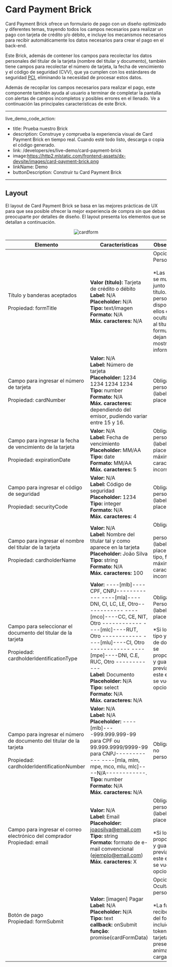 # Card Payment Brick 

Card Payment Brick ofrece un formulario de pago con un diseño optimizado y diferentes temas, trayendo todos los campos necesarios para realizar un pago con tarjeta de crédito y/o débito, e incluye los mecanismos necesarios para recibir automáticamente los datos necesarios para crear el pago en el back-end.

Este Brick, además de contener los campos para recolectar los datos personales del titular de la tarjeta (nombre del titular y documento), también tiene campos para recolectar el número de tarjeta, la fecha de vencimiento y el código de seguridad (CVV), que ya cumplen con los estándares de seguridad [PCI](/developers/es/guides/additional-content/security/pci), eliminando la necesidad de procesar estos datos.

Además de recopilar los campos necesarios para realizar el pago, este componente también ayuda al usuario a terminar de completar la pantalla con alertas de campos incompletos y posibles errores en el llenado. Ve a continuación las principales características de este Brick.

---
live_demo_code_action:
 - title: Prueba nuestro Brick
 - description: Construye y comprueba la experiencia visual de Card Payment Brick en tiempo real. Cuando esté todo listo, descarga o copia el código generado.
 - link: /developers/es/live-demo/card-payment-brick
 - image:https://http2.mlstatic.com/frontend-assets/dx-devsite/images/card-payment-brick.png
 - linkName: Demo
 - buttonDescription: Construir tu Card Payment Brick
---

## Layout 

El layout de Card Payment Brick se basa en las mejores prácticas de UX para que sea posible ofrecer la mejor experiencia de compra sin que debas preocuparte por detalles de diseño. El layout presenta los elementos que se detallan a continuación.

<center>

![cardform](checkout-bricks/card-form-es.png)

</center>

| Elemento  | Características  | Observaciones  |
| --- | --- | --- |
| Título y banderas aceptados <br><br> Propiedad: formTitle  | **Valor (título):** Tarjeta de crédito o débito <br> **Label:** N/A <br> **Placeholder:** N/A <br> **Tipo:** text/imagen <br> **Formato:** N/A <br> **Máx. caracteres:** N/A  | Opcional <br> Personalizable* <br><br> *Las banderas se muestran junto con el título. La única personalización disponible para ellos es ocultarlos junto al título del formulario, dejando de mostrar esa información.  |
| Campo para ingresar el número de tarjeta <br><br> Propiedad: cardNumber  | **Valor:** N/A <br> **Label:** Número de tarjeta <br> **Placeholder:** 1234 1234 1234 1234 <br> **Tipo:** number <br> **Formato:** N/A <br> **Máx. caracteres:** dependiendo del emisor, pudiendo variar entre 15 y 16.  | Obligatorio <br> personalizable (label, placeholder)  |
| Campo para ingresar la fecha de vencimiento de la tarjeta <br><br> Propiedad: expirationDate  | **Valor:** N/A <br> **Label:** Fecha de vencimiento <br> **Placeholder:** MM/AA <br> **Tipo:** date <br> **Formato:** MM/AA <br> **Máx. caracteres:** 5  | Obligatorio <br> personalizable (label, placeholder y máximo de caracteres incorrectos)  |
| Campo para ingresar el código de seguridad <br><br> Propiedad: securityCode  | **Valor:** N/A <br> **Label:** Código de seguridad <br> **Placeholder:** 1234 <br> **Tipo:** integer <br> **Formato:** N/A <br> **Máx. caracteres:** 4  | Obligatorio <br> personalizable (label, placeholder)  |
| Campo para ingresar el nombre del titular de la tarjeta <br><br> Propiedad: cardholderName  | **Valor:** N/A <br> **Label:** Nombre del titular tal y como aparece en la tarjeta <br> **Placeholder:** João Silva <br> **Tipo:** string <br> **Formato:** N/A <br> **Máx. caracteres:** 100  | Obligatorio <br><br> personalizable (label, placeholder, tipo, formato y máximo de caracteres incorrectos.)  |
| Campo para seleccionar el documento del titular de la tarjeta <br><br> Propiedad: cardholderIdentificationType  | **Valor:** ----[mlb]----CPF, CNPJ------------ ----[mla]----DNI, CI, LC, LE, Otro------------ ----[mco]----CC, CE, NIT, Otro ------------ ----[mlc]----RUT, Otro ------------ ----[mlu]----CI, Otro ------------ ----[mpe]----DNI, C.E, RUC, Otro ------------ <br> **Label:** Documento <br> **Placeholder:** N/A <br> **Tipo:** select <br> **Formato:** N/A <br> **Máx. caracteres:** N/A  | Obligatorio* <br> Personalizable (label, placeholder) <br><br> *Si los datos de tipo y número de documento se proporcionaron y guardaron previamente, este elemento se vuelve opcional.  |
| Campo para ingresar el número de documento del titular de la tarjeta <br><br> Propiedad: cardholderIdentificationNumber  | **Valor:** N/A <br> **Label:** N/A <br> **Placeholder:** ----[mlb]----999.999.999-99 para CPF ou 99.999.9999/9999-99 para CNPJ------------ ----[mla, mlm, mpe, mco, mlu, mlc]----N/A------------. <br> **Tipo:** number <br> **Formato:** N/A <br> **Máx. caracteres:** N/A  | Obligatorio <br> no personalizable  |
| Campo para ingresar el correo electrónico del comprador <br> Propiedad: email  | **Valor:** N/A <br> **Label:** Email <br> **Placeholder:** joaosilva@email.com <br> **Tipo:** string <br> **Formato:** formato de e-mail convencional (ejemplo@email.com)  **Máx. caracteres:** X  | Obligatorio* <br> personalizable (label, placeholder) <br><br> *Si los datos se proporcionaron y guardaron previamente, este elemento se vuelve opcional.  |
| Botón de pago <br> Propiedad: formSubmit  | **Valor:** [imagen] Pagar <br> **Label:** N/A  **Placeholder:** N/A <br> **Tipo:** text <br> **callback:** onSubmit <br> **função**: promise(cardFormData)  | Opcional <br> Ocultable y personalizable <br><br> *La función recibe los datos del formulario, incluido el token de la tarjeta, y presenta una animación de carga.  |
